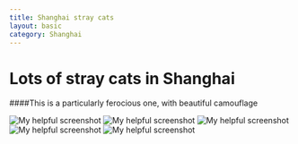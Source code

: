 ```yaml
---
title: Shanghai stray cats
layout: basic
category: Shanghai
---
```



Lots of stray cats in Shanghai
==============================

####This is a particularly ferocious one, with beautiful camouflage

![My helpful screenshot](http://res.cloudinary.com/djfwqxjdx/image/upload/v1412514179/cat2_oilvte.jpg)
![My helpful screenshot](http://res.cloudinary.com/djfwqxjdx/image/upload/v1412514168/cat3_lbldxj.jpg)
![My helpful screenshot](http://res.cloudinary.com/djfwqxjdx/image/upload/v1412612160/IMG_6986_pmclkf.jpg)
![My helpful screenshot](http://res.cloudinary.com/djfwqxjdx/image/upload/v1412665303/IMG_6697_spaxr2.jpg)
![My helpful screenshot](http://res.cloudinary.com/djfwqxjdx/image/upload/v1412612324/IMG_6979_mkb0si.jpg)

